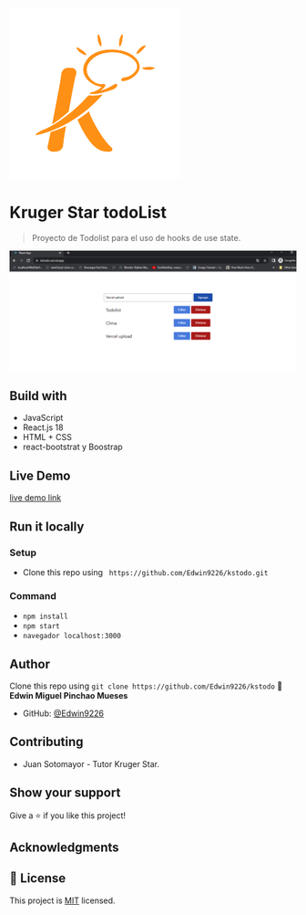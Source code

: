 <img src='./src/assets/kruger.png' with='50px' >

# Kruger Star todoList

>Proyecto de Todolist para el uso de hooks de use state.

<img src='./src/assets/playground.png' with='200px'>



## Build with

- JavaScript
- React.js 18
- HTML + CSS
- react-bootstrat y Boostrap

## Live Demo

[live demo link](kstodo.vercel.app)


## Run it locally

### Setup

- Clone this repo using ` https://github.com/Edwin9226/kstodo.git` 

### Command
- `npm install` 
- `npm start`
- `navegador localhost:3000`

## Author

Clone this repo using `git clone https://github.com/Edwin9226/kstodo`
👤 **Edwin Miguel Pinchao Mueses**

- GitHub: [@Edwin9226](https://github.com/Edwin9226)

##  Contributing
- Juan Sotomayor - Tutor Kruger Star.

## Show your support

Give a ⭐ if you like this project!

## Acknowledgments
## 📝 License

This project is [MIT](./MIT.md) licensed.

